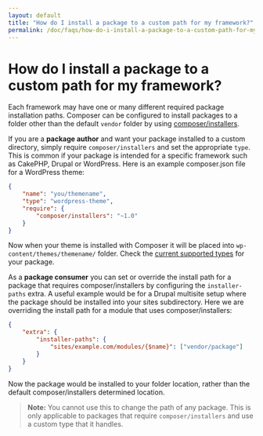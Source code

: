 ```yaml
---
layout: default
title: "How do I install a package to a custom path for my framework?"
permalink: /doc/faqs/how-do-i-install-a-package-to-a-custom-path-for-my-framework.md/
---
```


# How do I install a package to a custom path for my framework?

Each framework may have one or many different required package installation
paths. Composer can be configured to install packages to a folder other than
the default `vendor` folder by using
[composer/installers](https://github.com/composer/installers).

If you are a **package author** and want your package installed to a custom
directory, simply require `composer/installers` and set the appropriate `type`.
This is common if your package is intended for a specific framework such as
CakePHP, Drupal or WordPress. Here is an example composer.json file for a
WordPress theme:

```json
{
    "name": "you/themename",
    "type": "wordpress-theme",
    "require": {
        "composer/installers": "~1.0"
    }
}
```

Now when your theme is installed with Composer it will be placed into
`wp-content/themes/themename/` folder. Check the
[current supported types](https://github.com/composer/installers#current-supported-types)
for your package.

As a **package consumer** you can set or override the install path for a package
that requires composer/installers by configuring the `installer-paths` extra. A
useful example would be for a Drupal multisite setup where the package should be
installed into your sites subdirectory. Here we are overriding the install path
for a module that uses composer/installers:

```json
{
    "extra": {
        "installer-paths": {
            "sites/example.com/modules/{$name}": ["vendor/package"]
        }
    }
}
```

Now the package would be installed to your folder location, rather than the default
composer/installers determined location.

> **Note:** You cannot use this to change the path of any package. This is only
> applicable to packages that require `composer/installers` and use a custom type
> that it handles.
